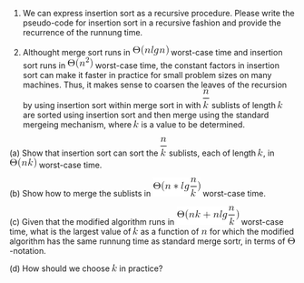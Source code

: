 1. We can express insertion sort as a recursive procedure. Please write the pseudo-code for insertion sort in a recursive fashion and provide the recurrence of the runnung time.

2. Althought merge sort runs in ![image](https://github.com/jysh1214/ntut_algorithm2018/blob/master/image/CodeCogsEqn.gif) worst-case time and insertion sort runs in ![image](https://github.com/jysh1214/ntut_algorithm2018/blob/master/image/CodeCogsEqn_1.gif) worst-case time, the constant factors in insertion sort can make it faster in practice for small problem sizes on many machines. Thus, it makes sense to coarsen the leaves of the recursion by using insertion sort within merge sort in with ![image](https://github.com/jysh1214/ntut_algorithm2018/blob/master/image/CodeCogsEqn_2.gif) sublists of length ![image](https://github.com/jysh1214/ntut_algorithm2018/blob/master/image/CodeCogsEqn_3.gif) are sorted using insertion sort and then merge using the standard mergeing mechanism, where ![image](https://github.com/jysh1214/ntut_algorithm2018/blob/master/image/CodeCogsEqn_3.gif) is a value to be determined.

  (a) Show that insertion sort can sort the ![image](https://github.com/jysh1214/ntut_algorithm2018/blob/master/image/CodeCogsEqn_2.gif) sublists, each of length ![image](https://github.com/jysh1214/ntut_algorithm2018/blob/master/image/CodeCogsEqn_3.gif), in ![image](https://github.com/jysh1214/ntut_algorithm2018/blob/master/image/CodeCogsEqn_4.gif) worst-case time.
  
  (b) Show how to merge the sublists in ![image](https://github.com/jysh1214/ntut_algorithm2018/blob/master/image/CodeCogsEqn_5.gif) worst-case time.
  
  (c) Given that the modified algorithm runs in ![image](https://github.com/jysh1214/ntut_algorithm2018/blob/master/image/CodeCogsEqn_6.gif) worst-case time, what is the largest value of ![image](https://github.com/jysh1214/ntut_algorithm2018/blob/master/image/CodeCogsEqn_3.gif) as a function of ![image](https://github.com/jysh1214/ntut_algorithm2018/blob/master/image/CodeCogsEqn_7.gif) for which the modified algorithm has the same runnung time as standard merge sortr, in terms of ![image](https://github.com/jysh1214/ntut_algorithm2018/blob/master/image/CodeCogsEqn_8.gif)-notation.
  
  (d) How should we choose ![image](https://github.com/jysh1214/ntut_algorithm2018/blob/master/image/CodeCogsEqn_3.gif) in practice?
